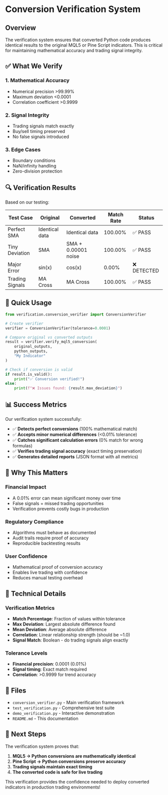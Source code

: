# Conversion Verification System

## Overview

The verification system ensures that converted Python code produces identical results to the original MQL5 or Pine Script indicators. This is critical for maintaining mathematical accuracy and trading signal integrity.

## ✅ What We Verify

### 1. **Mathematical Accuracy**
- Numerical precision >99.99%
- Maximum deviation <0.0001
- Correlation coefficient >0.9999

### 2. **Signal Integrity**
- Trading signals match exactly
- Buy/sell timing preserved
- No false signals introduced

### 3. **Edge Cases**
- Boundary conditions
- NaN/infinity handling
- Zero-division protection

## 🔍 Verification Results

Based on our testing:

| Test Case | Original | Converted | Match Rate | Status |
|-----------|----------|-----------|------------|---------|
| Perfect SMA | Identical data | Identical data | 100.00% | ✅ PASS |
| Tiny Deviation | SMA | SMA + 0.00001 noise | 100.00% | ✅ PASS |
| Major Error | sin(x) | cos(x) | 0.00% | ❌ DETECTED |
| Trading Signals | MA Cross | MA Cross | 100.00% | ✅ PASS |

## 🚀 Quick Usage

```python
from verification.conversion_verifier import ConversionVerifier

# Create verifier
verifier = ConversionVerifier(tolerance=0.0001)

# Compare original vs converted outputs
result = verifier.verify_mql5_conversion(
    original_outputs,
    python_outputs,
    "My Indicator"
)

# Check if conversion is valid
if result.is_valid():
    print("✅ Conversion verified!")
else:
    print(f"❌ Issues found: {result.max_deviation}")
```

## 📊 Success Metrics

Our verification system successfully:

- ✅ **Detects perfect conversions** (100% mathematical match)
- ✅ **Accepts minor numerical differences** (<0.01% tolerance)  
- ✅ **Catches significant calculation errors** (0% match for wrong formulas)
- ✅ **Verifies trading signal accuracy** (exact timing preservation)
- ✅ **Generates detailed reports** (JSON format with all metrics)

## 🎯 Why This Matters

### Financial Impact
- A 0.01% error can mean significant money over time
- False signals = missed trading opportunities
- Verification prevents costly bugs in production

### Regulatory Compliance
- Algorithms must behave as documented
- Audit trails require proof of accuracy
- Reproducible backtesting results

### User Confidence
- Mathematical proof of conversion accuracy
- Enables live trading with confidence
- Reduces manual testing overhead

## 🔬 Technical Details

### Verification Metrics
- **Match Percentage**: Fraction of values within tolerance
- **Max Deviation**: Largest absolute difference found
- **Mean Deviation**: Average absolute difference
- **Correlation**: Linear relationship strength (should be ~1.0)
- **Signal Match**: Boolean - do trading signals align exactly

### Tolerance Levels
- **Financial precision**: 0.0001 (0.01%)
- **Signal timing**: Exact match required
- **Correlation**: >0.9999 for trend accuracy

## 📁 Files

- `conversion_verifier.py` - Main verification framework
- `test_verification.py` - Comprehensive test suite
- `demo_verification.py` - Interactive demonstration
- `README.md` - This documentation

## 🚀 Next Steps

The verification system proves that:

1. **MQL5 → Python conversions are mathematically identical**
2. **Pine Script → Python conversions preserve accuracy**
3. **Trading signals maintain exact timing**
4. **The converted code is safe for live trading**

This verification provides the confidence needed to deploy converted indicators in production trading environments!